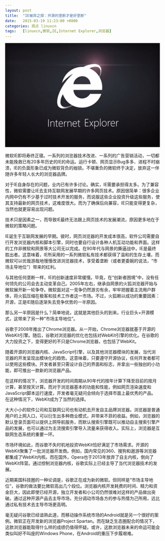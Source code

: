 ```yaml
---
layout: post
title:	"IE被弃之探：开源的垄断才是好垄断"
date:	2015-03-19 11:23:00 +0800 
categories:	观点 linuxcn 
tags:	[linuxcn,微软,IE,Internet Explorer,浏览器]
---
```



![](/Asserts/Images/album/201503/18/222630ngmq2mef65req1ms.png)


微软IE即将寿终正寝。一系列的浏览器技术改进、一系列的广告营销活动，一切都未能挽救已有20多年历史的IE的命运。运行卡顿、网页显示Bug多多、进程不时崩溃，IE的负面形象已成为微软背负的枷锁。不堪重负的微软终于决定，放弃这一伴随许多年轻人长大的浏览器品牌。


对于IE自身存在的问题，业内已有许多讨论。确实，IE需要承担得太多。为了兼容性，微软需要让IE去支持互联网发展早期的许多网页技术。原因很简单：很多企业内网中仍有不少基于过时技术开发的服务，而说服这些企业投资升级这些服务，使其支持最新的网页技术，这难度很大。而为了确保后向兼容，IE只能变得更复杂，当然也就更容易出现问题。


技术只是因素之一，而导致IE最终无法跟上网页技术的发展潮流，原因更多地在于微软的策略问题。


IE诞生于互联网发展的早期。彼时，网页浏览器的开发成本很高，软件公司需要自行开发浏览器内核和脚本引擎，同时也要自行设计各种人机互动功能和界面。这样的工作非微软和网景等大公司无以完成。在90年代与网景的撕逼战中，IE是最终胜出者。这意味着，IE所采用的一系列微软私有技术都获得了温和的生存土壤，而微软可以优哉游哉地慢慢改进浏览器技术，享受着垄断（或者更委婉的说法，“市场主导地位”）带来的红利。


与其他任何垄断一样，IE的创新速度非常缓慢。毕竟，在“创新者困境”中，没有任何领先的公司会去主动变革自己。2005年左右，继承自网景的火狐浏览器开始与微软展开新一轮争夺。微软面对这一竞争仍然游刃有余，牢牢把握着主流用户群体，将火狐压缩在极客和技术工作者这一市场。不过，火狐赖以成功的重要因素：开源，正是IE随后逐渐失去竞争优势的一半原因。


那么另一半原因是什么？简单地说，这就是其他巨头的到来。行业巨头+开源模式，这带来了另一种“市场主导地位”。


谷歌于2008年推出了Chrome浏览器。从一开始，Chrome浏览器就基于开源的WebKit引擎。随后，谷歌对浏览器的优化也包括对WebKit引擎的优化。在谷歌的大力投资之下，变得更好的不只是Chrome浏览器，也包括了WebKit。


随着开源的浏览器内核、JavaScript引擎，以及其他浏览器模块的发展，当代浏览器的开发呈现出模块化的趋势。这意味着，只要遵守开源协议，任何开发者都可以使用这些模块。开发者甚至只需设计自己的界面和标志，并拿出一些独创的小功能，即可推出一款新的浏览器产品。


在这样的情况下，浏览器开发的时间周期从90年代的按年计算下降至目前的按月计算，甚至按天计算。而对于浏览器基本的功能和性能，例如网页渲染速度和JavaScript脚本运行速度，开发者毫无疑问会倾向于选择市面上最优秀的产品。在这种情况下，WebKit成为了当然的选择。


大大小小的软件公司和互联网公司也有动机去开发自主品牌浏览器。浏览器是普通用户的上网入口，可以衍生出多种商业模式，并带来不菲的收益。例如，浏览器的默认登录页面可以提供上网导航服务，而默认搜索引擎既可以推动自主搜索引擎产品的发展，也可以通过为主流搜索引擎导入流量来获得收入。实际上，浏览器是互联网生态系统的重要一环。


市场环境如此，而谷歌不失时机地投资WebKit恰好满足了市场需求。开源的WebKit聚集了一批浏览器开发商。例如，国内常见的360、搜狗和遨游等浏览器都集成了WebKit内核。而在国外，Opera也于2013年放弃了自主内核，倒向了WebKit阵营。通过控制浏览器内核，谷歌实际上已经主导了当代浏览器技术的发展。


近期美国科技圈的一种论调是，谷歌正在成为新的微软。但同样是“市场主导地位”，谷歌的做法要比微软高出几个段位。浏览器内核开发耗费的时间、精力和资金巨大，因此即使已经开源，独立开发者和小公司仍然很难对这样的产品做出突破。通过这种开源产品去主导市场，充分调动市场各方的参与热情为己所用，远比通过私有技术去主导市场更高明。


毫无疑问谷歌已经谙熟此道，而移动操作系统市场的Android就是另一个很好的案例。微软正在开发新的浏览器Project Spartan。而在缺乏生态圈配合的情况下，这款浏览器能取得什么样的成绩仍值得怀疑。或许，这款浏览器未来的命运可能会类似叫好不叫座的Windows Phone，在Android的重压下步履艰难。
